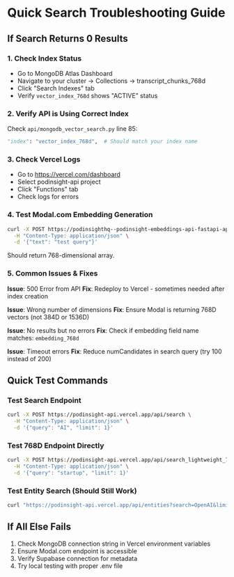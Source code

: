 # Quick Search Troubleshooting Guide

## If Search Returns 0 Results

### 1. Check Index Status
- Go to MongoDB Atlas Dashboard
- Navigate to your cluster → Collections → transcript_chunks_768d
- Click "Search Indexes" tab
- Verify `vector_index_768d` shows "ACTIVE" status

### 2. Verify API is Using Correct Index
Check `api/mongodb_vector_search.py` line 85:
```python
"index": "vector_index_768d",  # Should match your index name
```

### 3. Check Vercel Logs
- Go to https://vercel.com/dashboard
- Select podinsight-api project
- Click "Functions" tab
- Check logs for errors

### 4. Test Modal.com Embedding Generation
```bash
curl -X POST https://podinsighthq--podinsight-embeddings-api-fastapi-app.modal.run/embed \
  -H "Content-Type: application/json" \
  -d '{"text": "test query"}'
```
Should return 768-dimensional array.

### 5. Common Issues & Fixes

**Issue**: 500 Error from API
**Fix**: Redeploy to Vercel - sometimes needed after index creation

**Issue**: Wrong number of dimensions
**Fix**: Ensure Modal is returning 768D vectors (not 384D or 1536D)

**Issue**: No results but no errors
**Fix**: Check if embedding field name matches: `embedding_768d`

**Issue**: Timeout errors
**Fix**: Reduce numCandidates in search query (try 100 instead of 200)

## Quick Test Commands

### Test Search Endpoint
```bash
curl -X POST https://podinsight-api.vercel.app/api/search \
  -H "Content-Type: application/json" \
  -d '{"query": "AI", "limit": 1}'
```

### Test 768D Endpoint Directly
```bash
curl -X POST https://podinsight-api.vercel.app/api/search_lightweight_768d \
  -H "Content-Type: application/json" \
  -d '{"query": "startup", "limit": 1}'
```

### Test Entity Search (Should Still Work)
```bash
curl "https://podinsight-api.vercel.app/api/entities?search=OpenAI&limit=1"
```

## If All Else Fails

1. Check MongoDB connection string in Vercel environment variables
2. Ensure Modal.com endpoint is accessible
3. Verify Supabase connection for metadata
4. Try local testing with proper .env file